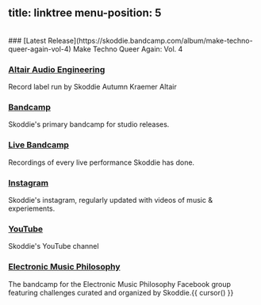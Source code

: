 title: linktree
menu-position: 5
---
<br />
### [Latest Release](https://skoddie.bandcamp.com/album/make-techno-queer-again-vol-4)
Make Techno Queer Again: Vol. 4

### [Altair Audio Engineering](https://altairaudioengineering.com)
Record label run by Skoddie Autumn Kraemer Altair

### [Bandcamp](https://skoddie.bandcamp.com)
Skoddie's primary bandcamp for studio releases.

### [Live Bandcamp](https://skoddielive.bandcamp.com)
Recordings of every live performance Skoddie has done.

### [Instagram](https://instagram.com/skoddie)
Skoddie's instagram, regularly updated with videos of music & experiements.

### [YouTube](https://www.youtube.com/channel/UCnZntWiztD6sD-VPlhJ-kLQ)
Skoddie's YouTube channel

### [Electronic Music Philosophy](https://electronicmusicphilosophy.bandcamp.com)
The bandcamp for the Electronic Music Philosophy Facebook group featuring challenges curated and organized by Skoddie.{{ cursor() }}
